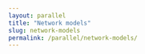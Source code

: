 ```yaml
---
layout: parallel
title: "Network models"
slug: network-models
permalink: /parallel/network-models/
---
```


<!-- This session page will dynamically render data from _data/parallel.yml or individual ymls -->
